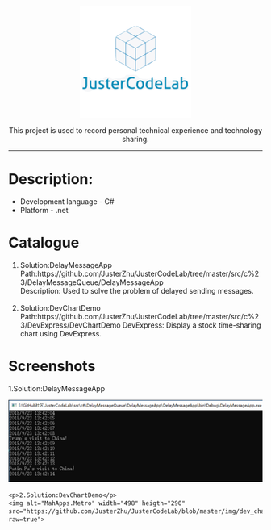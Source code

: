 <div align="center">
 <a href="https://github.com/MahApps/MahApps.Metro">
    <img alt="MahApps.Metro" width="220" heigth="220" src="https://github.com/JusterZhu/JusterCodeLab/blob/master/img/logo.png?raw=true">
  </a>
  <p>This project is used to record personal technical experience and technology sharing.</p>
</div>

---


# Description: #
- Development language - C#
- Platform - .net

# Catalogue #
<div>
 <ol>
  <li>
    Solution:DelayMessageApp</br>
    Path:<a>https://github.com/JusterZhu/JusterCodeLab/tree/master/src/c%23/DelayMessageQueue/DelayMessageApp</a></br>
    Description: Used to solve the problem of delayed sending messages.
  </li>
</br>
  <li>
    Solution:DevChartDemo</br>
	Path:https://github.com/JusterZhu/JusterCodeLab/tree/master/src/c%23/DevExpress/DevChartDemo
    DevExpress: Display a stock time-sharing chart using DevExpress.
  </li>
</ol>
</div>

# Screenshots #

<div>
    <p>1.Solution:DelayMessageApp</p>
    <img alt="MahApps.Metro" width="805" heigth="260" src="https://github.com/JusterZhu/JusterCodeLab/blob/master/img/delay_message_app.png?raw=true">

    <p>2.Solution:DevChartDemo</p>
    <img alt="MahApps.Metro" width="498" heigth="290" src="https://github.com/JusterZhu/JusterCodeLab/blob/master/img/dev_chart_demo.png?raw=true">
</div>
